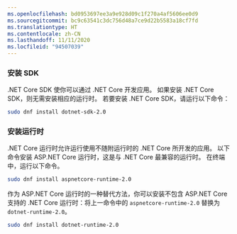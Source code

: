 ```yaml
---
ms.openlocfilehash: bd0953697ee3a9e928d09c1f270a4af5606ee0d9
ms.sourcegitcommit: bc9c63541c3dc756d48a7ce9d22b5583a18cf7fd
ms.translationtype: HT
ms.contentlocale: zh-CN
ms.lasthandoff: 11/11/2020
ms.locfileid: "94507039"
---
```


### <a name="install-the-sdk"></a>安装 SDK

.NET Core SDK 使你可以通过 .NET Core 开发应用。 如果安装 .NET Core SDK，则无需安装相应的运行时。 若要安装 .NET Core SDK，请运行以下命令：

```bash
sudo dnf install dotnet-sdk-2.0
```

### <a name="install-the-runtime"></a>安装运行时

.NET Core 运行时允许运行使用不随附运行时的 .NET Core 所开发的应用。 以下命令安装 ASP.NET Core 运行时，这是与 .NET Core 最兼容的运行时。 在终端中，运行以下命令。

```bash
sudo dnf install aspnetcore-runtime-2.0
```

作为 ASP.NET Core 运行时的一种替代方法，你可以安装不包含 ASP.NET Core 支持的 .NET Core 运行时：将上一命令中的 `aspnetcore-runtime-2.0` 替换为 `dotnet-runtime-2.0`。

```bash
sudo dnf install dotnet-runtime-2.0
```
